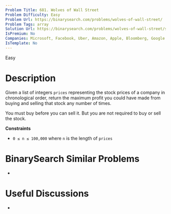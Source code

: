 ```yaml
---
Problem Title: 681. Wolves of Wall Street
Problem Difficulty: Easy
Problem Url: https://binarysearch.com/problems/wolves-of-wall-street/
Problem Tags: array
Solution Url: https://binarysearch.com/problems/wolves-of-wall-street/solutions/
IsPremium: No
Companies: Microsoft, Facebook, Uber, Amazon, Apple, Bloomberg, Google
IsTemplate: No
---
```


<span style="color: ;">Easy</span>

# Description

Given a list of integers `prices` representing the stock prices of a company in chronological order, return the maximum profit you could have made from buying and selling that stock any number of times.

You must buy before you can sell it. But you are not required to buy or sell the stock.

**Constraints**
- `0 ≤ n ≤ 100,000` where `n` is the length of `prices`

# BinarySearch Similar Problems

- []()

# Useful Discussions

- []()
